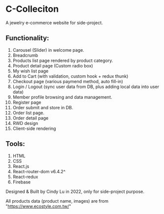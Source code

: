 # C-Colleciton

A jewelry e-commerce website for side-project.

## Functionality:

1. Carousel (Slider) in welcome page.
2. Breadcrumb
3. Products list page rendered by product category.
4. Product detail page (Custom radio box)
5. My wish list page
6. Add to Cart (with validation, custom hook + redux thunk)
7. Checkout page (various paymend method, auto fill-in)
8. Login / Logout (sync user data from DB, plus adding local data into user data)
9. Member profile browsing and data management.
10. Register page
11. Order submit and store in DB.
12. Order list page.
13. Order detail page
14. RWD design
15. Client-side rendering

## Tools:

1. HTML
2. CSS
3. React.js
4. React-router-dom v6.4.2^
5. React-redux
6. Firebase

Designed & Built by Cindy Lu in 2022, only for side-project purpose.

All products data (product name, images) are from "https://www.ecostyle.com.tw/"
